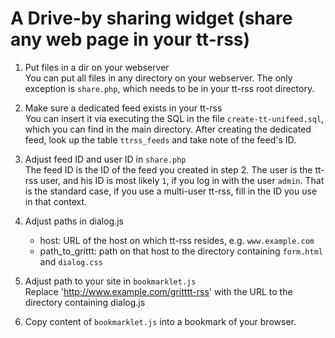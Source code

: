 # A Drive-by sharing widget (share any web page in your tt-rss)

1. Put files in a dir on your webserver<br/>
   You can put all files in any directory on your webserver. The only exception is `share.php`, which needs to be in your tt-rss root directory.

2. Make sure a dedicated feed exists in your tt-rss<br/>
   You can insert it via executing the SQL in the file `create-tt-unifeed.sql`, which you can find in the main directory. After creating the dedicated feed, look up the table `ttrss_feeds` and take note of the feed's ID.

3. Adjust feed ID and user ID in `share.php`<br/> 
   The feed ID is the ID of the feed you created in step 2. The user is the tt-rss user, and his ID is most likely `1`, if you log in with the user `admin`. That is the standard case, if you use a multi-user tt-rss, fill in the ID you use in that context. 

4. Adjust paths in dialog.js<br/>
   * host: URL of the host on which tt-rss resides, e.g. `www.example.com`
   * path_to_grittt: path on that host to the directory containing `form.html` and `dialog.css` 

5. Adjust path to your site in `bookmarklet.js`<br/>
   Replace 'http://www.example.com/gritttt-rss' with the URL to the directory containing dialog.js

6. Copy content of `bookmarklet.js` into a bookmark of your browser.

